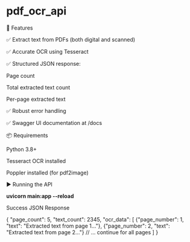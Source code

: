 # pdf_ocr_api

🚀 Features

✅ Extract text from PDFs (both digital and scanned)

✅ Accurate OCR using Tesseract

✅ Structured JSON response:

Page count

Total extracted text count

Per-page extracted text

✅ Robust error handling

✅ Swagger UI documentation at /docs


📦 Requirements

Python 3.8+

Tesseract OCR installed

Poppler installed (for pdf2image)



▶ Running the API

**uvicorn main:app --reload**


Success JSON Response

{
  "page_count": 5,
  "text_count": 2345,
  "ocr_data": [
    {"page_number": 1, "text": "Extracted text from page 1..."},
    {"page_number": 2, "text": "Extracted text from page 2..."}
    // ... continue for all pages
  ]
}
